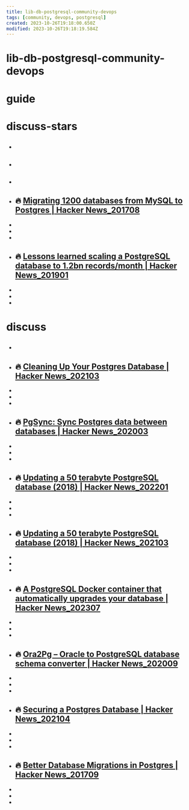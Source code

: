 ```yaml
---
title: lib-db-postgresql-community-devops
tags: [community, devops, postgresql]
created: 2023-10-26T19:18:00.650Z
modified: 2023-10-26T19:18:19.584Z
---
```


# lib-db-postgresql-community-devops

# guide

# discuss-stars
- ## 

- ## 

- ## 

- ## 🔥 [Migrating 1200 databases from MySQL to Postgres | Hacker News_201708](https://news.ycombinator.com/item?id=15026887)
- 
- 
- 

- ## 🔥 [Lessons learned scaling a PostgreSQL database to 1.2bn records/month | Hacker News_201901](https://news.ycombinator.com/item?id=19024872)
- 
- 
- 

# discuss
- ## 

- ## 🔥 [Cleaning Up Your Postgres Database | Hacker News_202103](https://news.ycombinator.com/item?id=26367080)
- 
- 
- 

- ## 🔥 [PgSync: Sync Postgres data between databases | Hacker News_202003](https://news.ycombinator.com/item?id=22676112)
- 
- 
- 

- ## 🔥 [Updating a 50 terabyte PostgreSQL database (2018) | Hacker News_202201](https://news.ycombinator.com/item?id=29923303)
- 
- 
- 

- ## 🔥 [Updating a 50 terabyte PostgreSQL database (2018) | Hacker News_202103](https://news.ycombinator.com/item?id=26535357)
- 
- 
- 

- ## 🔥 [A PostgreSQL Docker container that automatically upgrades your database | Hacker News_202307](https://news.ycombinator.com/item?id=36746274)
- 
- 
- 

- ## 🔥 [Ora2Pg – Oracle to PostgreSQL database schema converter | Hacker News_202009](https://news.ycombinator.com/item?id=24598785)
- 
- 
- 

- ## 🔥 [Securing a Postgres Database | Hacker News_202104](https://news.ycombinator.com/item?id=26674756)
- 
- 
- 

- ## 🔥 [Better Database Migrations in Postgres | Hacker News_201709](https://news.ycombinator.com/item?id=15235221)
- 
- 
- 
